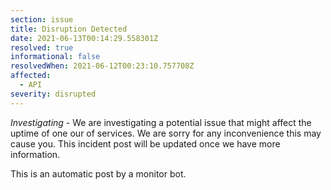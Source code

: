 ```yaml
---
section: issue
title: Disruption Detected
date: 2021-06-13T00:14:29.558301Z
resolved: true
informational: false
resolvedWhen: 2021-06-12T00:23:10.757708Z
affected:
  - API
severity: disrupted
---
```

*Investigating* - We are investigating a potential issue that might affect the uptime of one our of services. We are sorry for any inconvenience this may cause you. This incident post will be updated once we have more information.

This is an automatic post by a monitor bot.
        